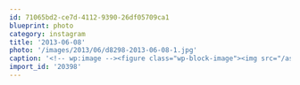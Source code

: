 ```yaml
---
id: 71065bd2-ce7d-4112-9390-26df05709ca1
blueprint: photo
category: instagram
title: '2013-06-08'
photo: '/images/2013/06/d8298-2013-06-08-1.jpg'
caption: '<!-- wp:image --><figure class="wp-block-image"><img src="/assets/images/2013/06/d8298-2013-06-08-1.jpg" /></figure><!-- /wp:image --><!-- wp:paragraph --><p>Forming teams #fhffylw</p><!-- /wp:paragraph -->'
import_id: '20398'
---
```

